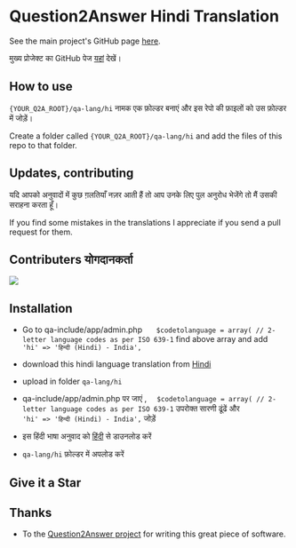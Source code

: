 # Question2Answer Hindi Translation

See the main project's GitHub page [here](https://github.com/q2a/question2answer).

मुख्य प्रोजेक्ट का GitHub पेज [यहां](https://github.com/q2a/question2answer) देखें।

## How to use

`{YOUR_Q2A_ROOT}/qa-lang/hi` नामक एक फ़ोल्डर बनाएं और इस रेपो की फ़ाइलों को उस फ़ोल्डर में जोड़ें।

Create a folder called `{YOUR_Q2A_ROOT}/qa-lang/hi` and add the files of this repo to that folder.

## Updates, contributing

यदि आपको अनुवादों में कुछ ग़लतियाँ नज़र आती हैं तो आप उनके लिए पुल अनुरोध भेजेंगे तो मैं उसकी सराहना करता हूँ।
 
If you find some mistakes in the translations I appreciate if you send a pull request for them.

## Contributers योगदानकर्ता


<a href = "https://github.com/Ajinkgupta/q2a-lang-hi/graphs/contributors">
  <img src = "https://contrib.rocks/image?repo=Ajinkgupta/q2a-lang-hi"/>
</a>


## Installation

- Go to qa-include/app/admin.php 
  ``` 	$codetolanguage = array( // 2-letter language codes as per ISO 639-1```
find above array and add ```         'hi' => 'हिन्दी (Hindi) - India', ```
- download this hindi language translation from  [Hindi](https://github.com/Ajinkgupta/q2a-lang-hi/archive/refs/tags/hi.zip)
- upload in folder `qa-lang/hi`


- qa-include/app/admin.php पर जाएं ,   ``` 	$codetolanguage = array( // 2-letter language codes as per ISO 639-1```
उपरोक्त सारणी ढूंढें और  ```         'hi' => 'हिन्दी (Hindi) - India', ``` जोड़ें
- इस हिंदी भाषा अनुवाद को [हिंदी](https://github.com/Ajinkguru/q2a-lang-hi/archive/refs/tags/hi.zip) से डाउनलोड करें
- `qa-lang/hi` फ़ोल्डर में अपलोड करें


## Give it a Star

## Thanks

- To the [Question2Answer project](https://www.question2answer.org/) for writing this great piece of software.
  
